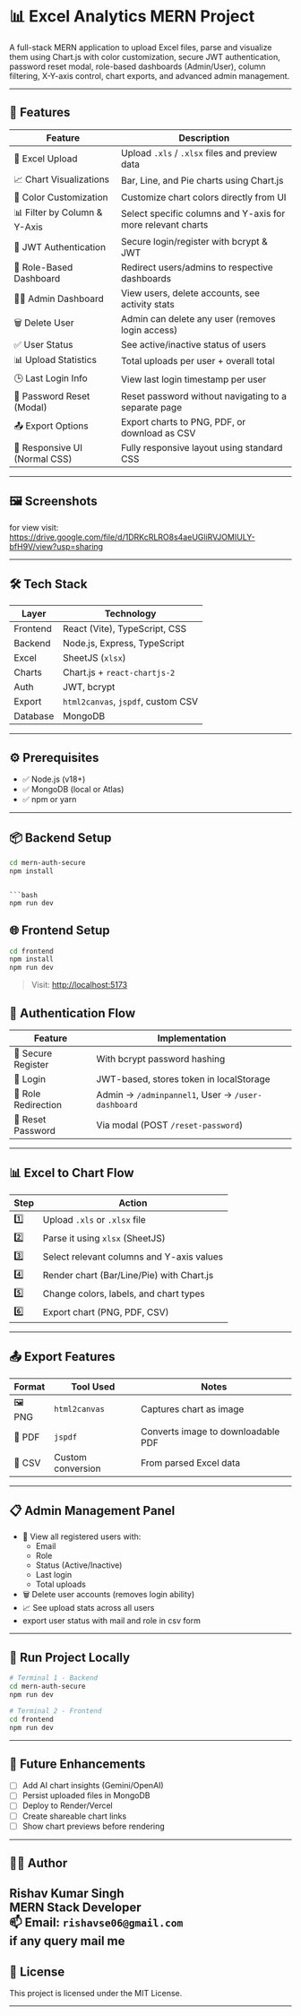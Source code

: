 # 📊 Excel Analytics MERN Project

A full-stack MERN application to upload Excel files, parse and visualize them using Chart.js with color customization, secure JWT authentication, password reset modal, role-based dashboards (Admin/User), column filtering, X-Y-axis control, chart exports, and advanced admin management.

---

## 🚀 Features

| Feature                          | Description                                                                 |
|----------------------------------|-----------------------------------------------------------------------------|
| 📂 Excel Upload                  | Upload `.xls` / `.xlsx` files and preview data                             |
| 📈 Chart Visualizations          | Bar, Line, and Pie charts using Chart.js                                   |
| 🎨 Color Customization           | Customize chart colors directly from UI                                    |
| 📊 Filter by Column & Y-Axis     | Select specific columns and Y-axis for more relevant charts                |
| 🔐 JWT Authentication            | Secure login/register with bcrypt & JWT                                    |
| 👥 Role-Based Dashboard          | Redirect users/admins to respective dashboards                              |
| 🧑‍💼 Admin Dashboard             | View users, delete accounts, see activity stats                            |
| 🗑️ Delete User                   | Admin can delete any user (removes login access)                           |
| ✅ User Status                   | See active/inactive status of users                                        |
| 📊 Upload Statistics             | Total uploads per user + overall total                                     |
| 🕒 Last Login Info               | View last login timestamp per user                                         |
| 🔁 Password Reset (Modal)        | Reset password without navigating to a separate page                       |
| 📤 Export Options                | Export charts to PNG, PDF, or download as CSV                              |
| 📱 Responsive UI (Normal CSS)    | Fully responsive layout using standard CSS                                 |

---

## 🖼️ Screenshots

 for view visit:  https://drive.google.com/file/d/1DRKcRLRO8s4aeUGliRVJOMIULY-bfH9V/view?usp=sharing

---

## 🛠️ Tech Stack

| Layer      | Technology                       |
|------------|----------------------------------|
| Frontend   | React (Vite), TypeScript, CSS    |
| Backend    | Node.js, Express, TypeScript     |
| Excel      | SheetJS (`xlsx`)                 |
| Charts     | Chart.js + `react-chartjs-2`     |
| Auth       | JWT, bcrypt                      |
| Export     | `html2canvas`, `jspdf`, custom CSV |
| Database   | MongoDB                          |

---

## ⚙️ Prerequisites

- ✅ Node.js (v18+)
- ✅ MongoDB (local or Atlas)
- ✅ npm or yarn

---

## 📦 Backend Setup

```bash
cd mern-auth-secure
npm install
```


```

```bash
npm run dev
```



## 🌐 Frontend Setup

```bash
cd frontend
npm install
npm run dev
```

> Visit: [http://localhost:5173](http://localhost:5173)


## 🔐 Authentication Flow

| Feature              | Implementation                              |
|----------------------|----------------------------------------------|
| 🔐 Secure Register   | With bcrypt password hashing                 |
| 🔑 Login             | JWT-based, stores token in localStorage      |
| 👥 Role Redirection  | Admin → `/adminpannel1`, User → `/user-dashboard` |
| 🔁 Reset Password    | Via modal (POST `/reset-password`)           |

---

## 📊 Excel to Chart Flow

| Step | Action                                      |
|------|---------------------------------------------|
| 1️⃣   | Upload `.xls` or `.xlsx` file               |
| 2️⃣   | Parse it using `xlsx` (SheetJS)             |
| 3️⃣   | Select relevant columns and Y-axis values   |
| 4️⃣   | Render chart (Bar/Line/Pie) with Chart.js   |
| 5️⃣   | Change colors, labels, and chart types      |
| 6️⃣   | Export chart (PNG, PDF, CSV)                |

---

## 📤 Export Features

| Format   | Tool Used         | Notes                          |
|----------|-------------------|--------------------------------|
| 🖼 PNG    | `html2canvas`     | Captures chart as image        |
| 📄 PDF   | `jspdf`           | Converts image to downloadable PDF |
| 📑 CSV   | Custom conversion | From parsed Excel data         |

---

## 📋 Admin Management Panel

- 🔎 View all registered users with:
  - Email
  - Role
  - Status (Active/Inactive)
  - Last login
  - Total uploads
- 🗑 Delete user accounts (removes login ability)
- 📈 See upload stats across all users
- export user status with mail and role in csv form

---

## 🧪 Run Project Locally

```bash
# Terminal 1 - Backend
cd mern-auth-secure
npm run dev

# Terminal 2 - Frontend
cd frontend
npm run dev
```

---

## 📌  Future Enhancements

- [ ] Add AI chart insights (Gemini/OpenAI)
- [ ] Persist uploaded files in MongoDB
- [ ] Deploy to Render/Vercel
- [ ] Create shareable chart links
- [ ] Show chart previews before rendering

---

## 👨‍💻 Author

**Rishav Kumar Singh**  
MERN Stack Developer  
📫 Email: `rishavse06@gmail.com`  
 if any query mail me
---

## 📜 License

This project is licensed under the MIT License.

---


